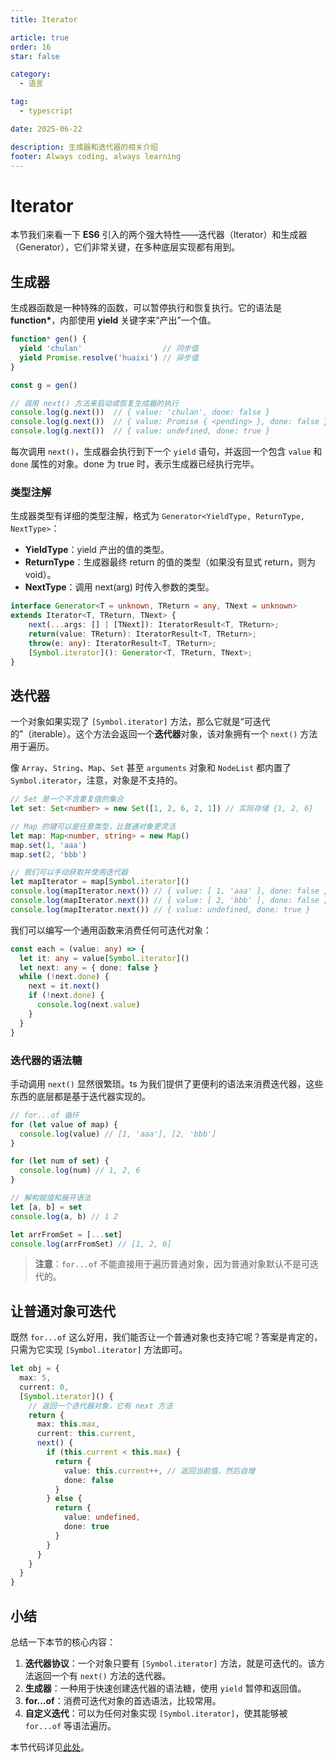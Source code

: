 ```yaml
---
title: Iterator

article: true
order: 16
star: false

category:
  - 语言

tag:
  - typescript

date: 2025-06-22

description: 生成器和迭代器的相关介绍
footer: Always coding, always learning
---
```


<!-- more -->

# Iterator

本节我们来看一下 **ES6** 引入的两个强大特性——迭代器（Iterator）和生成器（Generator），它们非常关键，在多种底层实现都有用到。

## 生成器

生成器函数是一种特殊的函数，可以暂停执行和恢复执行。它的语法是 **function\***，内部使用 **yield** 关键字来“产出”一个值。

```typescript
function* gen() {
  yield 'chulan'                  // 同步值
  yield Promise.resolve('huaixi') // 异步值
}

const g = gen()

// 调用 next() 方法来启动或恢复生成器的执行
console.log(g.next())  // { value: 'chulan', done: false }
console.log(g.next())  // { value: Promise { <pending> }, done: false }
console.log(g.next())  // { value: undefined, done: true }
```

每次调用 `next()`，生成器会执行到下一个 `yield` 语句，并返回一个包含 `value` 和 `done` 属性的对象。done 为 true 时，表示生成器已经执行完毕。

### 类型注解

生成器类型有详细的类型注解，格式为 `Generator<YieldType, ReturnType, NextType>`：

- **YieldType**：yield 产出的值的类型。
- **ReturnType**：生成器最终 return 的值的类型（如果没有显式 return，则为 void）。
- **NextType**：调用 next(arg) 时传入参数的类型。

```typescript
interface Generator<T = unknown, TReturn = any, TNext = unknown>
extends Iterator<T, TReturn, TNext> {
    next(...args: [] | [TNext]): IteratorResult<T, TReturn>;
    return(value: TReturn): IteratorResult<T, TReturn>;
    throw(e: any): IteratorResult<T, TReturn>;
    [Symbol.iterator](): Generator<T, TReturn, TNext>;
}
```

## 迭代器

一个对象如果实现了 `[Symbol.iterator]` 方法，那么它就是“可迭代的”（iterable）。这个方法会返回一个**迭代器**对象，该对象拥有一个 `next()` 方法用于遍历。

像 `Array`、`String`、`Map`、`Set` 甚至 `arguments` 对象和 `NodeList` 都内置了 `Symbol.iterator`，注意，对象是不支持的。

```typescript
// Set 是一个不含重复值的集合
let set: Set<number> = new Set([1, 2, 6, 2, 1]) // 实际存储 {1, 2, 6}

// Map 的键可以是任意类型，比普通对象更灵活
let map: Map<number, string> = new Map()
map.set(1, 'aaa')
map.set(2, 'bbb')

// 我们可以手动获取并使用迭代器
let mapIterator = map[Symbol.iterator]()
console.log(mapIterator.next()) // { value: [ 1, 'aaa' ], done: false }
console.log(mapIterator.next()) // { value: [ 2, 'bbb' ], done: false }
console.log(mapIterator.next()) // { value: undefined, done: true }
```

我们可以编写一个通用函数来消费任何可迭代对象：

```typescript
const each = (value: any) => {
  let it: any = value[Symbol.iterator]()
  let next: any = { done: false }
  while (!next.done) {
    next = it.next()
    if (!next.done) {
      console.log(next.value)
    }
  }
}
```

### 迭代器的语法糖

手动调用 `next()` 显然很繁琐。ts 为我们提供了更便利的语法来消费迭代器，这些东西的底层都是基于迭代器实现的。

```typescript
// for...of 循环
for (let value of map) {
  console.log(value) // [1, 'aaa'], [2, 'bbb']
}

for (let num of set) {
  console.log(num) // 1, 2, 6
}

// 解构赋值和展开语法
let [a, b] = set
console.log(a, b) // 1 2

let arrFromSet = [...set]
console.log(arrFromSet) // [1, 2, 6]
```

> **注意**：`for...of` 不能直接用于遍历普通对象，因为普通对象默认不是可迭代的。

## 让普通对象可迭代

既然 `for...of` 这么好用，我们能否让一个普通对象也支持它呢？答案是肯定的，只需为它实现 `[Symbol.iterator]` 方法即可。

```typescript
let obj = {
  max: 5,
  current: 0,
  [Symbol.iterator]() {
    // 返回一个迭代器对象，它有 next 方法
    return {
      max: this.max,
      current: this.current,
      next() {
        if (this.current < this.max) {
          return {
            value: this.current++, // 返回当前值，然后自增
            done: false
          }
        } else {
          return {
            value: undefined,
            done: true
          }
        }
      }
    }
  }
}
```

## 小结

总结一下本节的核心内容：
1.  **迭代器协议**：一个对象只要有 `[Symbol.iterator]` 方法，就是可迭代的。该方法返回一个有 `next()` 方法的迭代器。
2.  **生成器**：一种用于快速创建迭代器的语法糖，使用 `yield` 暂停和返回值。
3.  **for...of**：消费可迭代对象的首选语法，比较常用。
4.  **自定义迭代**：可以为任何对象实现 `[Symbol.iterator]`，使其能够被 `for...of` 等语法遍历。

本节代码详见[此处](https://github.com/KBchulan/ClBlogs-Src/blob/main/blogs-main/typescript/16-iterator/index.ts)。